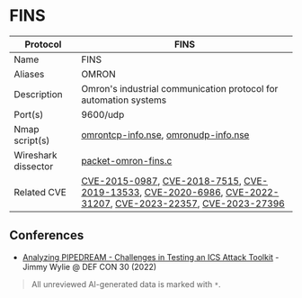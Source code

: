 # FINS

| Protocol | FINS |
|---|---|
| Name | FINS |
| Aliases | OMRON |
| Description | Omron's industrial communication protocol for automation systems |
| Port(s) | 9600/udp |
| Nmap script(s) | [omrontcp-info.nse](https://github.com/digitalbond/Redpoint/blob/master/omrontcp-info.nse), [omronudp-info.nse](https://github.com/digitalbond/Redpoint/blob/master/omronudp-info.nse) |
| Wireshark dissector | [packet-omron-fins.c](https://github.com/wireshark/wireshark/blob/master/epan/dissectors/packet-omron-fins.c) |
| Related CVE | [CVE-2015-0987](https://nvd.nist.gov/vuln/detail/CVE-2015-0987), [CVE-2018-7515](https://nvd.nist.gov/vuln/detail/CVE-2018-7515), [CVE-2019-13533](https://nvd.nist.gov/vuln/detail/CVE-2019-13533), [CVE-2020-6986](https://nvd.nist.gov/vuln/detail/CVE-2020-6986), [CVE-2022-31207](https://nvd.nist.gov/vuln/detail/CVE-2022-31207), [CVE-2023-22357](https://nvd.nist.gov/vuln/detail/CVE-2023-22357), [CVE-2023-27396](https://nvd.nist.gov/vuln/detail/CVE-2023-27396) |

## Conferences
- [Analyzing PIPEDREAM - Challenges in Testing an ICS Attack Toolkit](https://www.youtube.com/watch?v=_dz6VNYSSJ0) - Jimmy Wylie @ DEF CON 30 (2022)

> All unreviewed AI-generated data is marked with `*`.
